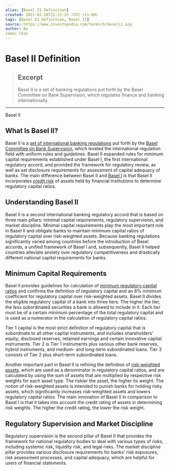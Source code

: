 ```yaml
---
alias: [Basel II Definition]
created: 2021-02-28T21:21:25 (UTC +11:00)
tags: [Basel II Definition, Basel II]
source: https://www.investopedia.com/terms/b/baselii.asp
author: By
James Chen
---
```


# Basel II Definition

> ## Excerpt
> Basel II is a set of banking regulations put forth by the Basel Committee on Bank Supervision, which regulates finance and banking internationally.

---

Basel II
## What Is Basel II?

Basel II is a [set of international banking regulations](https://www.investopedia.com/articles/economics/09/financial-regulatory-body.asp) put forth by the [Basel Committee on Bank Supervision](https://www.investopedia.com/terms/b/baselcommittee.asp), which leveled the international regulation field with uniform rules and guidelines. Basel II expanded rules for minimum capital requirements established under Basel I, the first international regulatory accord, and provided the framework for regulatory review, as well as set disclosure requirements for assessment of capital adequacy of banks. The main difference between Basel II and [Basel I](https://www.investopedia.com/terms/b/basel_i.asp) is that Basel II incorporates [credit risk](https://www.investopedia.com/terms/c/creditrisk.asp) of assets held by financial institutions to determine regulatory capital ratios.

## Understanding Basel II

Basel II is a second international banking regulatory accord that is based on three main pillars: minimal capital requirements, regulatory supervision, and market discipline. Minimal capital requirements play the most important role in Basel II and obligate banks to maintain minimum capital ratios of regulatory capital over risk-weighted assets. Because banking regulations significantly varied among countries before the introduction of Basel accords, a unified framework of Basel I and, subsequently, Basel II helped countries alleviate anxiety over regulatory competitiveness and drastically different national capital requirements for banks.

## Minimum Capital Requirements

Basel II provides guidelines for calculation of [minimum regulatory capital ratios](https://www.investopedia.com/terms/r/risk-based-capital-requirement.asp) and confirms the definition of regulatory capital and an 8% minimum coefficient for regulatory capital over risk-weighted assets. Basel II divides the eligible regulatory capital of a bank into three tiers. The higher the tier, the less subordinated securities a bank is allowed to include in it. Each tier must be of a certain minimum percentage of the total regulatory capital and is used as a numerator in the calculation of regulatory capital ratios.

Tier 1 capital is the most strict definition of regulatory capital that is subordinate to all other capital instruments, and includes shareholders' equity, disclosed reserves, retained earnings and certain innovative capital instruments. Tier 2 is Tier 1 instruments plus various other bank reserves, hybrid instruments, and medium- and long-term subordinated loans. Tier 3 consists of Tier 2 plus short-term subordinated loans.

Another important part in Basel II is refining the definition of [risk-weighted assets](https://www.investopedia.com/terms/r/riskweightedassets.asp), which are used as a denominator in regulatory capital ratios, and are calculated by using the sum of assets that are multiplied by respective risk weights for each asset type. The riskier the asset, the higher its weight. The notion of risk-weighted assets is intended to punish banks for holding risky assets, which significantly increases risk-weighted assets and lowers regulatory capital ratios. The main innovation of Basel II in comparison to Basel I is that it takes into account the credit rating of assets in determining risk weights. The higher the credit rating, the lower the risk weight.

## Regulatory Supervision and Market Discipline

Regulatory supervision is the second pillar of Basel II that provides the framework for national regulatory bodies to deal with various types of risks, including systemic risk, liquidity risk, and legal risks. The market discipline pillar provides various disclosure requirements for banks' risk exposures, risk assessment processes, and capital adequacy, which are helpful for users of financial statements.
